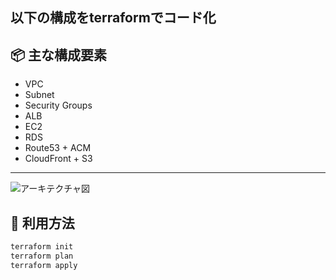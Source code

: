 ## 以下の構成をterraformでコード化

## 📦 主な構成要素
- VPC
- Subnet
- Security Groups
- ALB
- EC2
- RDS
- Route53 + ACM
- CloudFront + S3

---


![アーキテクチャ図](./img/c2-terraform.jpg)

## 🚀 利用方法

```bash
terraform init
terraform plan
terraform apply
